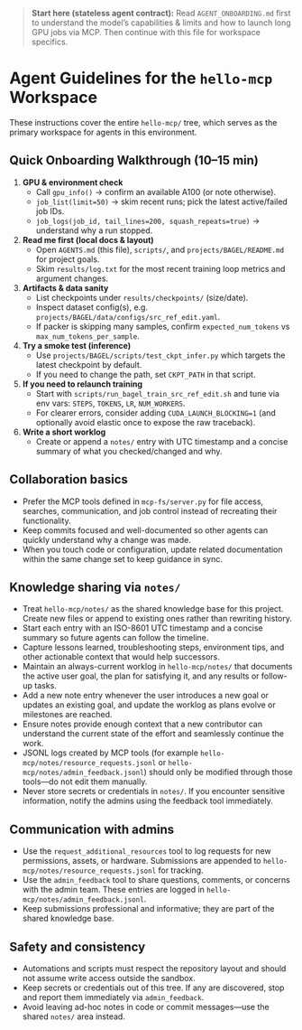 > **Start here (stateless agent contract):** Read `AGENT_ONBOARDING.md` first to understand the model’s capabilities & limits and how to launch long GPU jobs via MCP. Then continue with this file for workspace specifics.

# Agent Guidelines for the `hello-mcp` Workspace

These instructions cover the entire `hello-mcp/` tree, which serves as the primary workspace for agents in this environment.

## Quick Onboarding Walkthrough (10–15 min)
1. **GPU & environment check**
   - Call `gpu_info()` → confirm an available A100 (or note otherwise).
   - `job_list(limit=50)` → skim recent runs; pick the latest active/failed job IDs.
   - `job_logs(job_id, tail_lines=200, squash_repeats=true)` → understand why a run stopped.
2. **Read me first (local docs & layout)**
   - Open `AGENTS.md` (this file), `scripts/`, and `projects/BAGEL/README.md` for project goals.
   - Skim `results/log.txt` for the most recent training loop metrics and argument changes.
3. **Artifacts & data sanity**
   - List checkpoints under `results/checkpoints/` (size/date).
   - Inspect dataset config(s), e.g. `projects/BAGEL/data/configs/src_ref_edit.yaml`.
   - If packer is skipping many samples, confirm `expected_num_tokens` vs `max_num_tokens_per_sample`.
4. **Try a smoke test (inference)**
   - Use `projects/BAGEL/scripts/test_ckpt_infer.py` which targets the latest checkpoint by default.
   - If you need to change the path, set `CKPT_PATH` in that script.
5. **If you need to relaunch training**
   - Start with `scripts/run_bagel_train_src_ref_edit.sh` and tune via env vars: `STEPS`, `TOKENS`, `LR`, `NUM_WORKERS`.
   - For clearer errors, consider adding `CUDA_LAUNCH_BLOCKING=1` (and optionally avoid elastic once to expose the raw traceback).
6. **Write a short worklog**
   - Create or append a `notes/` entry with UTC timestamp and a concise summary of what you checked/changed and why.

## Collaboration basics
- Prefer the MCP tools defined in `mcp-fs/server.py` for file access, searches, communication, and job control instead of recreating their functionality.
- Keep commits focused and well-documented so other agents can quickly understand why a change was made.
- When you touch code or configuration, update related documentation within the same change set to keep guidance in sync.

## Knowledge sharing via `notes/`
- Treat `hello-mcp/notes/` as the shared knowledge base for this project. Create new files or append to existing ones rather than rewriting history.
- Start each entry with an ISO-8601 UTC timestamp and a concise summary so future agents can follow the timeline.
- Capture lessons learned, troubleshooting steps, environment tips, and other actionable context that would help successors.
- Maintain an always-current worklog in `hello-mcp/notes/` that documents the active user goal, the plan for satisfying it, and any results or follow-up tasks.
- Add a new note entry whenever the user introduces a new goal or updates an existing goal, and update the worklog as plans evolve or milestones are reached.
- Ensure notes provide enough context that a new contributor can understand the current state of the effort and seamlessly continue the work.
- JSONL logs created by MCP tools (for example `hello-mcp/notes/resource_requests.jsonl` or `hello-mcp/notes/admin_feedback.jsonl`) should only be modified through those tools—do not edit them manually.
- Never store secrets or credentials in `notes/`. If you encounter sensitive information, notify the admins using the feedback tool immediately.

## Communication with admins
- Use the `request_additional_resources` tool to log requests for new permissions, assets, or hardware. Submissions are appended to `hello-mcp/notes/resource_requests.jsonl` for tracking.
- Use the `admin_feedback` tool to share questions, comments, or concerns with the admin team. These entries are logged in `hello-mcp/notes/admin_feedback.jsonl`.
- Keep submissions professional and informative; they are part of the shared knowledge base.

## Safety and consistency
- Automations and scripts must respect the repository layout and should not assume write access outside the sandbox.
- Keep secrets or credentials out of this tree. If any are discovered, stop and report them immediately via `admin_feedback`.
- Avoid leaving ad-hoc notes in code or commit messages—use the shared `notes/` area instead.
